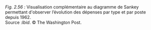 *Fig. 2.56 :* Visualisation complémentaire au diagramme de Sankey permettant d'observer l’évolution des dépenses par type et par poste depuis 1962.   
Source :*Ibid*. © The Washington Post.